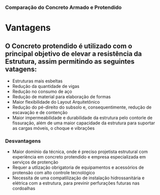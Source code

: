 
<script src="https://polyfill.io/v3/polyfill.min.js?features=es6"></script>
<script id="MathJax-script" async src="https://cdn.jsdelivr.net/npm/mathjax@3/es5/tex-mml-chtml.js"></script>  
<h3>Comparação do Concreto Armado e Protendido</h3>
<h1>Vantagens</h1>
<h2>O Concreto protendido é utilizado com o principal objetivo de elevar a resistência da Estrutura, assim permitindo as seguintes vatagens:</h2>
<ul>
<li>Estruturas mais esbeltas</li>
<li>Redução da quantidade de vigas</li>
<li>Redução no consumo de aço</li>
<li>Redução de material para elaboração de formas</li>
<li>Maior flexibilidade do Layout Arquitetônico</li>
<li>Redução do pé-direito do subsolo e, consequentimente, redução de escavação e de contenção</li>
<li>Maior impermeabilidade e durabilidade da estrutura pelo contorle de fissuração, além de uma maior capacidade da estrutura para suportar as cargas móveis, o choque  e  vibrações</li>
</ul>
<h3>Desvantagens</h3>
<ul>
<li>Maior domínio da técnica, onde é preciso projetista estrutural com experiència em concreto protendido e empresa especializada em serviços de protenção</li>
<li>Requer a utlização obrigatoria de equipamentos e acessórios de protensão com alto controle tecnológico</li>
<li>Necessita de uma compatilização de instalação hidrossanitária e elétrica com a estrutura, para previnir perfurações futuras nas cordoalhas</li>
</ul>
 
